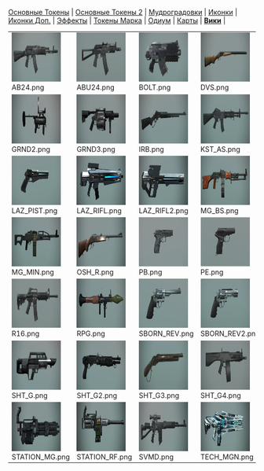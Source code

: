 [Основные Токены](https://github.com/CatacombNoop/ktms-tokens/blob/main/images_main/README.md) |
[Основные Токены 2](https://github.com/CatacombNoop/ktms-tokens/blob/main/images_main2/README.md) |
[Мудроградовки](https://github.com/CatacombNoop/ktms-tokens/blob/main/images_mudrog/README.md) |
[Иконки](https://github.com/CatacombNoop/ktms-tokens/blob/main/images_icons/README.md) |
[Иконки Доп.](https://github.com/CatacombNoop/ktms-tokens/blob/main/images_icons2/README.md) |
[Эффекты](https://github.com/CatacombNoop/ktms-tokens/blob/main/images_sfx/README.md) |
[Токены Марка](https://github.com/CatacombNoop/ktms-tokens/blob/main/images_mark/README.md) |
[Одиум](https://github.com/CatacombNoop/ktms-tokens/blob/main/images_odium/README.md) |
[Карты](https://github.com/CatacombNoop/ktms-tokens/blob/main/images_maps/README.md) |
[**Вики**](https://github.com/CatacombNoop/ktms-tokens/wiki) |
<table><tr>
<tr>
<td valign="bottom">
<img src="./AB24.png" width="100" height="100"><br>
AB24.png
</td>

<td valign="bottom">
<img src="./ABU24.png" width="100" height="100"><br>
ABU24.png
</td>

<td valign="bottom">
<img src="./BOLT.png" width="100" height="100"><br>
BOLT.png
</td>

<td valign="bottom">
<img src="./DVS.png" width="100" height="100"><br>
DVS.png
</td>

<td valign="bottom">
<img src="./FLAME.png" width="100" height="100"><br>
FLAME.png
</td>

<td valign="bottom">
<img src="./GRND.png" width="100" height="100"><br>
GRND.png
</td>

</tr>
<tr>
<td valign="bottom">
<img src="./GRND2.png" width="100" height="100"><br>
GRND2.png
</td>

<td valign="bottom">
<img src="./GRND3.png" width="100" height="100"><br>
GRND3.png
</td>

<td valign="bottom">
<img src="./IRB.png" width="100" height="100"><br>
IRB.png
</td>

<td valign="bottom">
<img src="./KST_AS.png" width="100" height="100"><br>
KST_AS.png
</td>

<td valign="bottom">
<img src="./KST_AS2.png" width="100" height="100"><br>
KST_AS2.png
</td>

<td valign="bottom">
<img src="./KST_AS3.png" width="100" height="100"><br>
KST_AS3.png
</td>

</tr>
<tr>
<td valign="bottom">
<img src="./LAZ_PIST.png" width="100" height="100"><br>
LAZ_PIST.png
</td>

<td valign="bottom">
<img src="./LAZ_RIFL.png" width="100" height="100"><br>
LAZ_RIFL.png
</td>

<td valign="bottom">
<img src="./LAZ_RIFL2.png" width="100" height="100"><br>
LAZ_RIFL2.png
</td>

<td valign="bottom">
<img src="./MG_BS.png" width="100" height="100"><br>
MG_BS.png
</td>

<td valign="bottom">
<img src="./MG_BS1.png" width="100" height="100"><br>
MG_BS1.png
</td>

<td valign="bottom">
<img src="./MG_BS2.png" width="100" height="100"><br>
MG_BS2.png
</td>

</tr>
<tr>
<td valign="bottom">
<img src="./MG_MIN.png" width="100" height="100"><br>
MG_MIN.png
</td>

<td valign="bottom">
<img src="./OSH_R.png" width="100" height="100"><br>
OSH_R.png
</td>

<td valign="bottom">
<img src="./PB.png" width="100" height="100"><br>
PB.png
</td>

<td valign="bottom">
<img src="./PE.png" width="100" height="100"><br>
PE.png
</td>

<td valign="bottom">
<img src="./PIST.png" width="100" height="100"><br>
PIST.png
</td>

<td valign="bottom">
<img src="./PPBS.png" width="100" height="100"><br>
PPBS.png
</td>

</tr>
<tr>
<td valign="bottom">
<img src="./R16.png" width="100" height="100"><br>
R16.png
</td>

<td valign="bottom">
<img src="./RPG.png" width="100" height="100"><br>
RPG.png
</td>

<td valign="bottom">
<img src="./SBORN_REV.png" width="100" height="100"><br>
SBORN_REV.png
</td>

<td valign="bottom">
<img src="./SBORN_REV2.png" width="100" height="100"><br>
SBORN_REV2.png
</td>

<td valign="bottom">
<img src="./SBORN_REV3.png" width="100" height="100"><br>
SBORN_REV3.png
</td>

<td valign="bottom">
<img src="./SBORN_SHT.png" width="100" height="100"><br>
SBORN_SHT.png
</td>

</tr>
<tr>
<td valign="bottom">
<img src="./SHT_G.png" width="100" height="100"><br>
SHT_G.png
</td>

<td valign="bottom">
<img src="./SHT_G2.png" width="100" height="100"><br>
SHT_G2.png
</td>

<td valign="bottom">
<img src="./SHT_G3.png" width="100" height="100"><br>
SHT_G3.png
</td>

<td valign="bottom">
<img src="./SHT_G4.png" width="100" height="100"><br>
SHT_G4.png
</td>

<td valign="bottom">
<img src="./SMG_BR.png" width="100" height="100"><br>
SMG_BR.png
</td>

<td valign="bottom">
<img src="./SNPBRZ.png" width="100" height="100"><br>
SNPBRZ.png
</td>

</tr>
<tr>
<td valign="bottom">
<img src="./STATION_MG.png" width="100" height="100"><br>
STATION_MG.png
</td>

<td valign="bottom">
<img src="./STATION_RF.png" width="100" height="100"><br>
STATION_RF.png
</td>

<td valign="bottom">
<img src="./SVMD.png" width="100" height="100"><br>
SVMD.png
</td>

<td valign="bottom">
<img src="./TECH_MGN.png" width="100" height="100"><br>
TECH_MGN.png
</td>

<td valign="bottom">
<img src="./TECH_UNK.png" width="100" height="100"><br>
TECH_UNK.png
</td>

</tr></table>